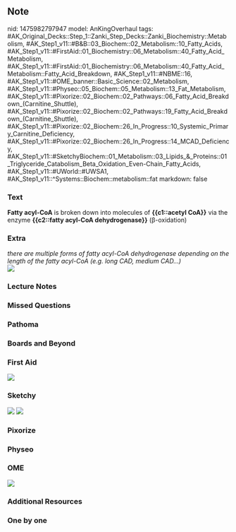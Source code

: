 ## Note
nid: 1475982797947
model: AnKingOverhaul
tags: #AK_Original_Decks::Step_1::Zanki_Step_Decks::Zanki_Biochemistry::Metabolism, #AK_Step1_v11::#B&B::03_Biochem::02_Metabolism::10_Fatty_Acids, #AK_Step1_v11::#FirstAid::01_Biochemistry::06_Metabolism::40_Fatty_Acid_Metabolism, #AK_Step1_v11::#FirstAid::01_Biochemistry::06_Metabolism::40_Fatty_Acid_Metabolism::Fatty_Acid_Breakdown, #AK_Step1_v11::#NBME::16, #AK_Step1_v11::#OME_banner::Basic_Science::02_Metabolism, #AK_Step1_v11::#Physeo::05_Biochem::05_Metabolism::13_Fat_Metabolism, #AK_Step1_v11::#Pixorize::02_Biochem::02_Pathways::06_Fatty_Acid_Breakdown_(Carnitine_Shuttle), #AK_Step1_v11::#Pixorize::02_Biochem::02_Pathways::19_Fatty_Acid_Breakdown_(Carnitine_Shuttle), #AK_Step1_v11::#Pixorize::02_Biochem::26_In_Progress::10_Systemic_Primary_Carnitine_Deficiency, #AK_Step1_v11::#Pixorize::02_Biochem::26_In_Progress::14_MCAD_Deficiency, #AK_Step1_v11::#SketchyBiochem::01_Metabolism::03_Lipids_&_Proteins::01_Triglyceride_Catabolism_Beta_Oxidation_Even-Chain_Fatty_Acids, #AK_Step1_v11::#UWorld::#UWSA1, #AK_Step1_v11::^Systems::Biochem::metabolism::fat
markdown: false

### Text
<div>
  <div>
    <div>
      <b>Fatty acyl-CoA</b> is broken down into molecules of
      <b>{{c1::acetyl CoA}}</b> via the enzyme <b>{{c2::fatty
      acyl-CoA dehydrogenase}}</b> (β-oxidation)
    </div>
  </div>
</div>

### Extra
<div>
  <i>there are multiple forms of fatty acyl-CoA dehydrogenase
  depending on the length of the fatty acyl-CoA (e.g. long CAD,
  medium CAD...)</i>
</div>
<div><img src="paste-438627830071743.jpg"></div>

### Lecture Notes


### Missed Questions


### Pathoma


### Boards and Beyond


### First Aid
<img src="tmplhWmdJ.png">

### Sketchy
<img src="Screen%20Shot%202021-01-07%20at%2015.21.26.jpg">
<img src="Screen%20Shot%202021-01-07%20at%2015.21.42.jpg">

### Pixorize


### Physeo


### OME
<div class="ome-widget">
  <a href=
  "https://onlinemeded.org/spa/metabolism?ref=anki"><img src=
  "_OME_AnkiFlashcards_Topic_3.png"></a>
</div>

### Additional Resources


### One by one


